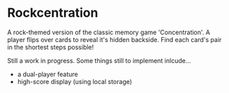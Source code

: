 # Rockcentration

A rock-themed version of the classic memory game 'Concentration'.  A player flips over cards to reveal it's hidden backside. Find each card's pair in the shortest steps possible!

Still a work in progress. Some things still to implement inlcude...

*  a dual-player feature
*  high-score display (using local storage)